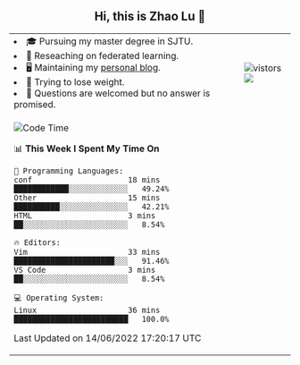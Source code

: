 <h2 align="center"> Hi, this is Zhao Lu 👋</h2>

<table style="overflow:hidden;">
    <tr> 
        <td>
            <li>🎓 Pursuing my master degree in SJTU.</li>
            <li>🌱 Reseaching on federated learning.</li>
            <li>🖥️ Maintaining my <a href="https://ifarewell.xyz">personal blog</a>.</li>
            <li>💪 Trying to lose weight.</li>
            <li>💬 Questions are welcomed but no answer is promised.</li> 
        </td>
        <td>
            <img src="https://visitor-badge.glitch.me/badge?page_id=ifarewell" alt="vistors" />
        <br>
          <img src="https://github-readme-stats.vercel.app/api?username=ifarewell&theme=graywhite&hide=prs,contribs&show_icons=true&hide_border=true&icon_color=CE1D2D&text_color=718096&bg_color=ffffff&hide_title=true" />
        </td>
    </tr>
    <tr>
        <td colspan="2">
            
<!--START_SECTION:waka-->
![Code Time](http://img.shields.io/badge/Code%20Time-193%20hrs%202%20mins-blue)

📊 **This Week I Spent My Time On** 

```text
💬 Programming Languages: 
conf                     18 mins             ████████████░░░░░░░░░░░░░   49.24% 
Other                    15 mins             ██████████░░░░░░░░░░░░░░░   42.21% 
HTML                     3 mins              ██░░░░░░░░░░░░░░░░░░░░░░░   8.54%

🔥 Editors: 
Vim                      33 mins             ██████████████████████░░░   91.46% 
VS Code                  3 mins              ██░░░░░░░░░░░░░░░░░░░░░░░   8.54%

💻 Operating System: 
Linux                    36 mins             █████████████████████████   100.0%

```


 Last Updated on 14/06/2022 17:20:17 UTC
<!--END_SECTION:waka-->
            
</td></tr>
</table>

